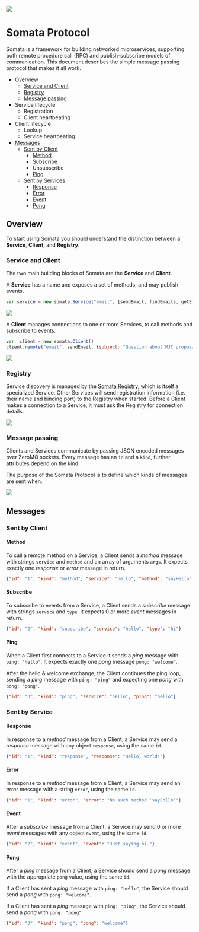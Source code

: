 ![](https://i.imgur.com/Xt8Ujn8.png)

# Somata Protocol

Somata is a framework for building networked microservices, supporting both remote procedure call (RPC) and publish-subscribe models of communication. This document describes the simple message passing protocol that makes it all work.

* [Overview](#overview)
    * [Service and Client](#service-and-client)
    * [Registry](#registry)
    * [Message passing](#message-passing)
* Service lifecycle
    * Registration
    * Client heartbeating
* Client lifecycle
    * Lookup
    * Service heartbeating
* [Messages](#messages)
    * [Sent by Client](#sent-by-client)
        * [Method](#method)
        * [Subscribe](#subscribe)
        * Unsubscribe
        * [Ping](#ping)
    * [Sent by Services](#)
        * [Response](#response)
        * [Error](#error)
        * [Event](#event)
        * [Pong](#pong)

## Overview

To start using Somata you should understand the distinction between a **Service**, **Client**, and **Registry**.

### Service and Client

The two main building blocks of Somata are the **Service** and **Client**.

A **Service** has a name and exposes a set of methods, and may publish events.

```js
var service = new somata.Service("email", {sendEmail, findEmails, getEmail})
```

![](https://i.imgur.com/UmQmvJ9.png)

A **Client** manages connections to one or more Services, to call methods and subscribe to events.

```js
var  client = new somata.Client()
client.remote("email", sendEmail, {subject: "Question about MJC proposal", ...}, cb)
```

![](https://i.imgur.com/UFzMbUl.png)

### Registry

Service discovery is managed by the [Somata Registry](https://github.com/somata/somata-registry), which is itself a specialized Service. Other Services will send registration information (i.e. their name and binding port) to the Registry when started. Before a Client makes a connection to a Service, it must ask the Registry for connection details.

![](https://i.imgur.com/s90wA8p.png)


### Message passing

Clients and Services communicate by passing JSON encoded messages over ZeroMQ sockets. Every message has an `id` and a `kind`, further attributes depend on the kind.

The purpose of the Somata Protocol is to define which kinds of messages are sent when.

![](https://i.imgur.com/PhcM5QA.png)

## Messages

### Sent by Client

#### Method

To call a remote method on a Service, a Client sends a *method* message with strings `service` and `method` and an array of arguments `args`. It expects exactly one *response* or *error* message in return.

```json
{"id": "1", "kind": "method", "service": "hello", "method": "sayHello", "args": ["world"]}
```

#### Subscribe

To subscribe to events from a Service, a Client sends a *subscribe* message with strings `service` and `type`. It expects 0 or more *event* messages in return.

```json
{"id": "2", "kind": "subscribe", "service": "hello", "type": "hi"}
```

#### Ping

When a Client first connects to a Service it sends a *ping* message with `ping: "hello"`. It expects exactly one *pong* message `pong: "welcome"`.

After the hello & welcome exchange, the Client continues the ping loop, sending a *ping* message with `ping: "ping"` and expecting one *pong* with `pong: "pong"`.

```json
{"id": "3", "kind": "ping", "service": "hello", "ping": "hello"}
```

### Sent by Service

#### Response

In response to a *method* message from a Client, a Service may send a *response* message with any object `response`, using the same `id`.

```json
{"id": "1", "kind": "response", "response": "Hello, world!"}
```

#### Error

In response to a *method* message from a Client, a Service may send an *error* message with a string `error`, using the same `id`.

```json
{"id": "1", "kind": "error", "error": "No such method 'sayEhllo'"}
```

#### Event

After a *subscribe* message from a Client, a Service may send 0 or more *event* messages with any object `event`, using the same `id`.

```json
{"id": "2", "kind": "event", "event": "Just saying hi."}
```

#### Pong

After a *ping* message from a Client, a Service should send a *pong* message with the appropriate `pong` value, using the same `id`.

If a Client has sent a *ping* message with `ping: "hello"`, the Service should send a *pong* with `pong: "welcome"`.

If a Client has sent a *ping* message with `ping: "ping"`, the Service should send a *pong* with `pong: "pong"`.

```json
{"id": "3", "kind": "pong", "pong": "welcome"}
```
